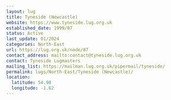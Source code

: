 ```yaml
---
layout: lug
title: Tyneside (Newcastle)
website: https://www.tyneside.lug.org.uk
established_date: 1999/07
status: Active
last_update: 01/2024
categories: North-East
url: https://lug.org.uk/node/87
contact_address: mailto:contact@tyneside.lug.org.uk
contact: Tyneside Lugmasters
mailing_list: https://mailman.lug.org.uk/pipermail/tyneside/
permalink: lugs/North-East/Tyneside (Newcastle)/
location:
  latitude: 54.98
  longitude: -1.62
---
```


